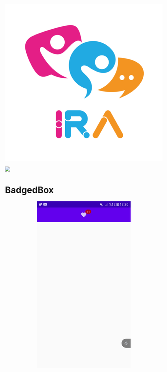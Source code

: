 ![Now in Android](https://github.com/hkubratkn/List-JumpToTop/blob/main/images/unnamed%20(1).png "Ira")

<a href="https://play.google.com/store/apps/details?id=com.kapirti.ira"><img src="https://play.google.com/intl/en_us/badges/static/images/badges/en_badge_web_generic.png" height="70"></a>

# BadgedBox
<p align="center">
  <img src="images/bb1.jpg" width="300" />
</p>
